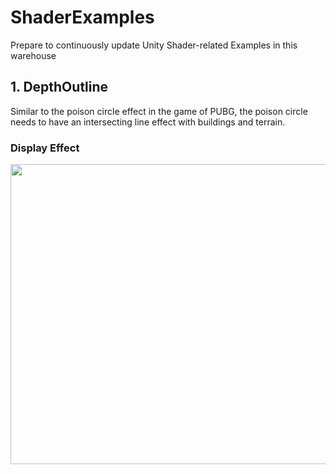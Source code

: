 # ShaderExamples
Prepare to continuously update Unity Shader-related Examples in this warehouse

## 1. DepthOutline
Similar to the poison circle effect in the game of PUBG, the poison circle needs to have an intersecting line effect with buildings and terrain.
### Display Effect
  <img style="width:800px;height:480px;" src="https://github.com/idncfun/ShaderExamples/assets/6869684/28d9ad6b-3cfc-4da0-bb85-1efeda317741">
